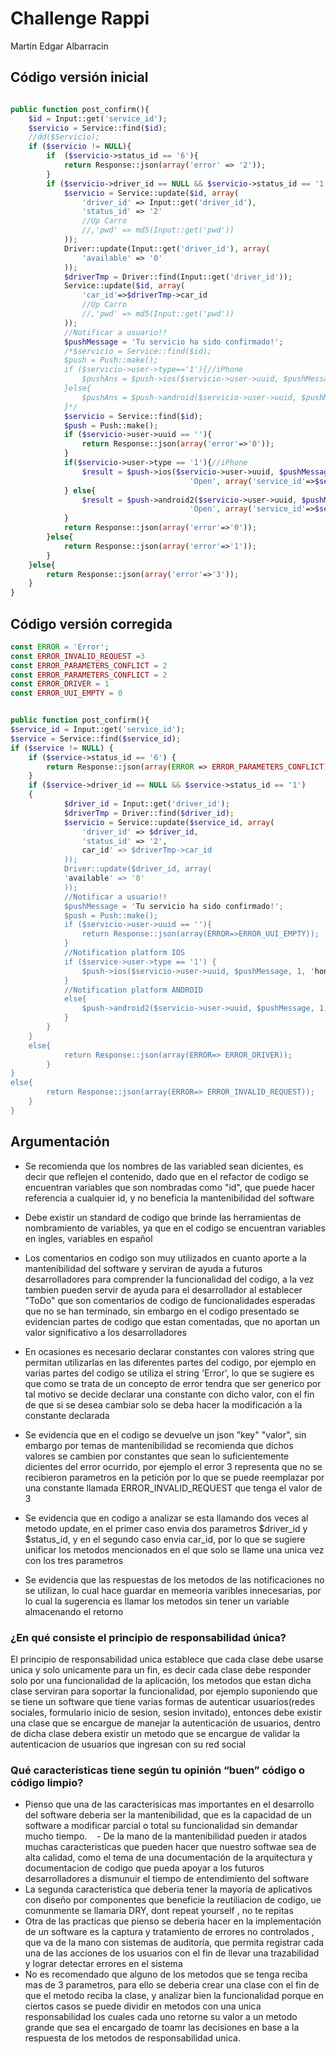 # Challenge Rappi

Martin Edgar Albarracin
## Código versión inicial
```php

public function post_confirm(){
    $id = Input::get('service_id');
    $servicio = Service::find($id);
    //dd($Servicio);
    if ($servicio != NULL){
        if  ($servicio->status_id == '6'){
            return Response::json(array('error' => '2'));
        }
        if ($servicio->driver_id == NULL && $servicio->status_id == '1'){
            $servicio = Service::update($id, array(
                'driver_id' => Input::get('driver_id'),
                'status_id' => '2'
                //Up Carro
                //,'pwd' => md5(Input::get('pwd'))
            ));
            Driver::update(Input::get('driver_id'), array(
                'available' => '0'
            ));
            $driverTmp = Driver::find(Input::get('driver_id'));
            Service::update($id, array(
                'car_id'=>$driverTmp->car_id
                //Up Carro
                //,'pwd' => md5(Input::get('pwd'))
            ));
            //Notificar a usuario!!
            $pushMessage = 'Tu servicio ha sido confirmado!';
            /*$servicio = Service::find($id);
            $push = Push::make();
            if ($servicio->user->type=='1'){//iPhone
                $pushAns = $push->ios($servicio->user->uuid, $pushMessage);
            }else{
                $pushAns = $push->android($servicio->user->uuid, $pushMessage);
            }*/
            $servicio = Service::find($id);
            $push = Push::make();
            if ($servicio->user->uuid == ''){
                return Response::json(array('error'=>'0'));
            }
            if($servicio->user->type == '1'){//iPhone
                $result = $push->ios($servicio->user->uuid, $pushMessage, 1, 'honk.wav',
                                        'Open', array('service_id'=>$servicio->id));
            } else{
                $result = $push->android2($servicio->user->uuid, $pushMessage, 1, 'default',
                                        'Open', array('service_id'=>$servicio->id));
            }
            return Response::json(array('error'=>'0'));
        }else{
            return Response::json(array('error'=>'1'));
        }
    }else{
        return Response::json(array('error'=>'3'));
    }
}
```

## Código versión corregida
```php
const ERROR = 'Error';
const ERROR_INVALID_REQUEST =3
const ERROR_PARAMETERS_CONFLICT = 2
const ERROR_PARAMETERS_CONFLICT = 2
const ERROR_DRIVER = 1
const ERROR_UUI_EMPTY = 0


public function post_confirm(){
$service_id = Input::get('service_id');
$service = Service::find($service_id);
if ($service != NULL) {
    if ($service->status_id == '6') {
        return Response::json(array(ERROR => ERROR_PARAMETERS_CONFLICT));
    }
    if ($service->driver_id == NULL && $service->status_id == '1')
    {
            $driver_id = Input::get('driver_id');
            $driverTmp = Driver::find($driver_id);
            $servicio = Service::update($service_id, array(
                'driver_id' => $driver_id,
                'status_id' => '2',
                car_id' => $driverTmp->car_id
            ));
            Driver::update($driver_id, array(
            'available' => '0'
            ));	
            //Notificar a usuario!!
            $pushMessage = 'Tu servicio ha sido confirmado!';
            $push = Push::make();
            if ($servicio->user->uuid == ''){
                return Response::json(array(ERROR=>ERROR_UUI_EMPTY));
            }
            //Notification platform IOS
            if ($service->user->type == '1') {
                $push->ios($servicio->user->uuid, $pushMessage, 1, 'honk.wav', 'Open', array('service_id' => $servicio->id));
            }
            //Notification platform ANDROID
            else{
                $push->android2($servicio->user->uuid, $pushMessage, 1, 'default', 'Open', array('service_id' => $servicio>id));
            }
        }
    }
    else{
            return Response::json(array(ERROR=> ERROR_DRIVER));
        }
}
else{
        return Response::json(array(ERROR=> ERROR_INVALID_REQUEST));
    }
}
```

## Argumentación
- Se recomienda que los nombres de las variabled sean dicientes, es decir que reflejen el contenido, dado que en el refactor de codigo se encuentran variables que son nombradas como "id", que puede hacer referencia a cualquier id, y no beneficia la mantenibilidad del software

 - Debe existir un standard de codigo que brinde las herramientas de nombramiento de variables, ya que en el codigo se encuentran variables en ingles, variables en español 
 
 - Los comentarios en codigo son muy utilizados en cuanto aporte a la mantenibilidad del software y serviran de ayuda a futuros desarrolladores para comprender la funcionalidad del codigo, a la vez tambien pueden servir de ayuda para el desarrollador al establecer "ToDo" que son comentarios de codigo de funcionalidades esperadas que no se han terminado, sin embargo en el codigo presentado se evidencian partes de codigo que estan comentadas, que no aportan un valor significativo a los desarrolladores
 
 - En ocasiones es necesario declarar constantes con valores string que permitan utilizarlas en las diferentes partes del codigo, por ejemplo en varias partes del codigo se utiliza el string 'Error', lo que se sugiere es que como se trata de un concepto de error tendra que ser generico por tal motivo se decide declarar una constante con dicho valor, con el fin de que si se desea cambiar solo se deba hacer la modificación a la constante declarada
 
 - Se evidencia que en el codigo se devuelve un json "key" "valor", sin embargo por temas de mantenibilidad se recomienda que dichos valores se cambien por constantes que sean lo suficientemente dicientes del error ocurrido, por ejemplo el error 3 representa que no se recibieron parametros en la petición por lo que se puede reemplazar por una constante llamada ERROR_INVALID_REQUEST que tenga el valor de 3
 
-  Se evidencia que en codigo a analizar se esta llamando dos veces al metodo update, en el primer caso envia dos parametros $driver_id y $status_id, y en el segundo caso envia car_id, por lo que se sugiere unificar los metodos mencionados en el que solo se llame una unica vez con los tres parametros

- Se evidencia que las respuestas de los metodos de las notificaciones no se utilizan, lo cual hace guardar en memeoria varibles innecesarias, por lo cual la sugerencia es llamar los metodos sin tener un variable almacenando el retorno
 
 
 ### ¿En qué consiste el principio de responsabilidad única? 
 
 El principio de responsabilidad unica establece que cada clase debe usarse unica y solo unicamente para un fin, es decir cada clase debe responder solo por una funcionalidad de la aplicación, los metodos que estan dicha clase serviran para soportar la funcionalidad, por ejemplo suponiendo que se tiene un software que tiene varias formas de autenticar usuarios(redes sociales, formulario inicio de sesion, sesion invitado), entonces debe existir una clase que se encargue de manejar la autenticación de usuarios, dentro de dicha clase debera existir un metodo que se encargue de validar la autenticacion de usuarios que ingresan con su red social
 
 ### Qué características tiene según tu opinión “buen” código o código limpio?
 
 - Pienso que una de las caracterisicas mas importantes en el desarrollo del software deberia ser la mantenibilidad, que es la capacidad de un software a modificar parcial o total su funcionalidad sin demandar mucho tiempo.
    - De la mano de la mantenibilidad pueden ir atados muchas caracteristicas que pueden hacer que nuestro softwae sea de alta calidad, como el tema de una documentación de la arquitectura y documentacion de codigo que pueda apoyar a los futuros desarrolladores a dismunuir el tiempo de entendimiento del software
 - La segunda caracteristica que deberia tener la mayoria de aplicativos con diseño por componentes que beneficie la reutiliacion de codigo, ue comunmente se llamaria DRY, dont repeat yourself , no te repitas
 - Otra de las practicas que pienso se deberia hacer en la implementación de un software es la captura y tratamiento de errores no controlados , que va de la mano con sistemas de auditoría, que permita registrar cada una de las acciones de los usuarios con el fin de llevar una trazabilidad y lograr detectar errores en el sistema
 - No es recomendado que alguno de los metodos que se tenga reciba mas de 3 parametros, para ello se deberia crear una clase con el fin de que el metodo reciba la clase, y analizar bien la funcionalidad porque en ciertos casos se puede dividir en metodos con una unica responsabilidad los cuales cada uno retorne su valor a un metodo grande que sea el encargado de toamr las decisiones en base a la respuesta de los metodos de responsabilidad unica.
